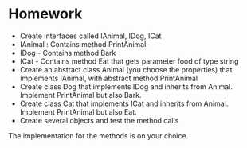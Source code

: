 # Homework
* Create interfaces called IAnimal, IDog, ICat
* IAnimal : Contains method PrintAnimal
* IDog - Contains method Bark
* ICat - Contains method Eat that gets parameter food of type string
* Create an abstract class Animal (you choose the properties) that implements IAnimal, with abstract method PrintAnimal 
* Create class Dog that implements IDog and inherits from Animal. Implement PrintAnimal but also Bark.
* Create class Cat that implements ICat and inherits from Animal. Implement PrintAnimal but also Eat.
* Create several objects and test the method calls

The implementation for the methods is on your choice.
